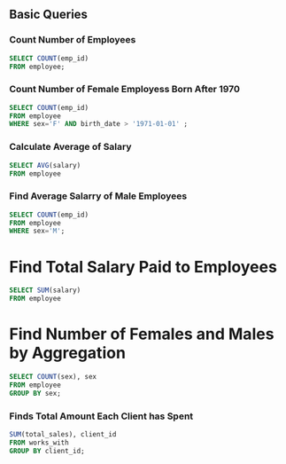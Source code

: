 ## Basic Queries

### Count Number of Employees

```sql
SELECT COUNT(emp_id)
FROM employee;     
```

### Count Number of Female Employess Born After 1970

```sql
SELECT COUNT(emp_id)
FROM employee  
WHERE sex='F' AND birth_date > '1971-01-01' ;
```

### Calculate Average of Salary

```sql
SELECT AVG(salary)
FROM employee   
```

### Find Average Salarry of Male Employees 

```sql
SELECT COUNT(emp_id)
FROM employee  
WHERE sex='M';  
```

# Find Total Salary Paid to Employees

```sql
SELECT SUM(salary)
FROM employee    
```

# Find Number of Females and Males by Aggregation

```sql
SELECT COUNT(sex), sex
FROM employee  
GROUP BY sex;  
```

### Finds Total Amount Each Client has Spent
```sql
SUM(total_sales), client_id
FROM works_with
GROUP BY client_id; 
```
